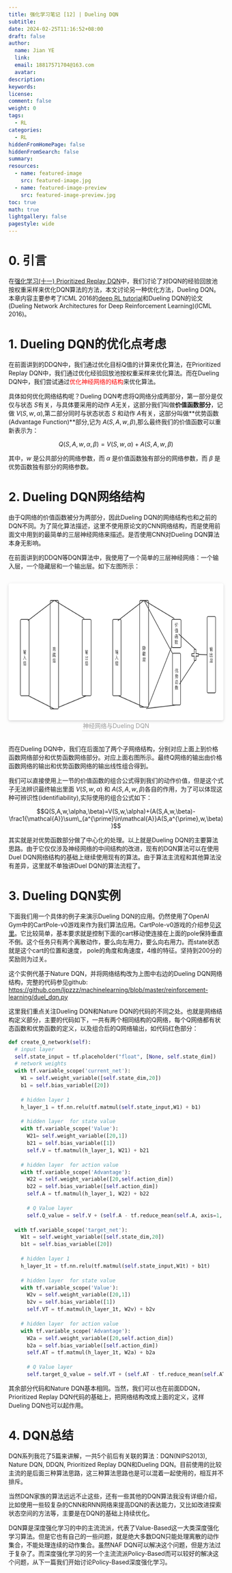 ```yaml
---
title: 强化学习笔记 [12] | Dueling DQN
subtitle:
date: 2024-02-25T11:16:52+08:00
draft: false
author:
  name: Jian YE
  link:
  email: 18817571704@163.com
  avatar:
description:
keywords:
license:
comment: false
weight: 0
tags:
  - RL
categories:
  - RL
hiddenFromHomePage: false
hiddenFromSearch: false
summary:
resources:
  - name: featured-image
    src: featured-image.jpg
  - name: featured-image-preview
    src: featured-image-preview.jpg
toc: true
math: true
lightgallery: false
pagestyle: wide
---
```




# 0. 引言

在[强化学习(十一) Prioritized Replay DQN](https://www.cnblogs.com/pinard/p/9797695.html)中，我们讨论了对DQN的经验回放池按权重采样来优化DQN算法的方法，本文讨论另一种优化方法，Dueling DQN。本章内容主要参考了ICML 2016的[deep RL tutorial](https://icml.cc/2016/tutorials/deep_rl_tutorial.pdf)和Dueling DQN的论文(Dueling Network Architectures for Deep Reinforcement Learning)(ICML 2016)。

# 1. Dueling DQN的优化点考虑

在前面讲到的DDQN中，我们通过优化目标Q值的计算来优化算法，在Prioritized Replay DQN中，我们通过优化经验回放池按权重采样来优化算法。而在Dueling DQN中，我们尝试通过<font color=red>优化神经网络的结构</font>来优化算法。

具体如何优化网络结构呢？Dueling DQN考虑将Q网络分成两部分，第一部分是仅仅与状态 $S$有关，与具体要采用的动作 $A$无关，这部分我们叫做**价值函数部分**，记做 $V(S,w,α)$,第二部分同时与状态状态 $S$ 和动作 $A$有关，这部分叫做**优势函数(Advantage Function)**部分,记为 $A(S,A,w,β)$,那么最终我们的价值函数可以重新表示为：

$$Q(S,A,w,\alpha,\beta)=V(S,w,\alpha)+A(S,A,w,\beta)$$

其中，$w$ 是公共部分的网络参数，而 $α$ 是价值函数独有部分的网络参数，而 $β$ 是优势函数独有部分的网络参数。

# 2. Dueling DQN网络结构

由于Q网络的价值函数被分为两部分，因此Dueling DQN的网络结构也和之前的DQN不同。为了简化算法描述，这里不使用原论文的CNN网络结构，而是使用前面文中用到的最简单的三层神经网络来描述。是否使用CNN对Dueling DQN算法本身无影响。

在前面讲到的DDQN等DQN算法中，我使用了一个简单的三层神经网络：一个输入层，一个隐藏层和一个输出层。如下左图所示：

<br>
<center>
  <img src="images/2_01.png" width="640" height="320" align=center style="border-radius: 0.3125em; box-shadow: 0 2px 4px 0 rgba(34,36,38,.12),0 2px 10px 0 rgba(34,36,38,.08);">
  <br>
  <div style="color:orange; border-bottom: 1px solid #d9d9d9; display: inline-block; color: #999; padding: 2px;">神经网络与Dueling DQN</div>
</center>
<br>

而在Dueling DQN中，我们在后面加了两个子网络结构，分别对应上面上到价格函数网络部分和优势函数网络部分。对应上面右图所示。最终Q网络的输出由价格函数网络的输出和优势函数网络的输出线性组合得到。

我们可以直接使用上一节的价值函数的组合公式得到我们的动作价值，但是这个式子无法辨识最终输出里面 $V(S,w,α)$ 和 $A(S,A,w,β)$各自的作用，为了可以体现这种可辨识性(identifiability),实际使用的组合公式如下：

$$Q(S,A,w,\alpha,\beta)=V(S,w,\alpha)+(A(S,A,w,\beta)-\frac1{\mathcal{A}}\sum\_{a^{\prime}\in\mathcal{A}}A(S,a^{\prime},w,\beta))$$


其实就是对优势函数部分做了中心化的处理。以上就是Dueling DQN的主要算法思路。由于它仅仅涉及神经网络的中间结构的改进，现有的DQN算法可以在使用Duel DQN网络结构的基础上继续使用现有的算法。由于算法主流程和其他算法没有差异，这里就不单独讲Duel DQN的算法流程了。

# 3. Dueling DQN实例

下面我们用一个具体的例子来演示Dueling DQN的应用。仍然使用了OpenAI Gym中的CartPole-v0游戏来作为我们算法应用。CartPole-v0游戏的介绍参见[这里](https://github.com/openai/gym/wiki/CartPole-v0)。它比较简单，基本要求就是控制下面的cart移动使连接在上面的pole保持垂直不倒。这个任务只有两个离散动作，要么向左用力，要么向右用力。而state状态就是这个cart的位置和速度， pole的角度和角速度，4维的特征。坚持到200分的奖励则为过关。

这个实例代基于Nature DQN，并将网络结构改为上图中右边的Dueling DQN网络结构，完整的代码参见github: https://github.com/ljpzzz/machinelearning/blob/master/reinforcement-learning/duel_dqn.py

这里我们重点关注Dueling DQN和Nature DQN的代码的不同之处。也就是网络结构定义部分，主要的代码如下，一共有两个相同结构的Q网络，每个Q网络都有状态函数和优势函数的定义，以及组合后的Q网络输出，如代码红色部分：

```python
def create_Q_network(self):
  # input layer
  self.state_input = tf.placeholder("float", [None, self.state_dim])
  # network weights
  with tf.variable_scope('current_net'):
    W1 = self.weight_variable([self.state_dim,20])
    b1 = self.bias_variable([20])

    # hidden layer 1
    h_layer_1 = tf.nn.relu(tf.matmul(self.state_input,W1) + b1)

    # hidden layer  for state value
    with tf.variable_scope('Value'):
      W21= self.weight_variable([20,1])
      b21 = self.bias_variable([1])
      self.V = tf.matmul(h_layer_1, W21) + b21

    # hidden layer  for action value
    with tf.variable_scope('Advantage'):
      W22 = self.weight_variable([20,self.action_dim])
      b22 = self.bias_variable([self.action_dim])
      self.A = tf.matmul(h_layer_1, W22) + b22

      # Q Value layer
      self.Q_value = self.V + (self.A - tf.reduce_mean(self.A, axis=1, keep_dims=True))

  with tf.variable_scope('target_net'):
    W1t = self.weight_variable([self.state_dim,20])
    b1t = self.bias_variable([20])

    # hidden layer 1
    h_layer_1t = tf.nn.relu(tf.matmul(self.state_input,W1t) + b1t)

    # hidden layer  for state value
    with tf.variable_scope('Value'):
      W2v = self.weight_variable([20,1])
      b2v = self.bias_variable([1])
      self.VT = tf.matmul(h_layer_1t, W2v) + b2v

    # hidden layer  for action value
    with tf.variable_scope('Advantage'):
      W2a = self.weight_variable([20,self.action_dim])
      b2a = self.bias_variable([self.action_dim])
      self.AT = tf.matmul(h_layer_1t, W2a) + b2a

      # Q Value layer
      self.target_Q_value = self.VT + (self.AT - tf.reduce_mean(self.AT, axis=1, keep_dims=True))
```

其余部分代码和Nature DQN基本相同。当然，我们可以也在前面DDQN，Prioritized Replay DQN代码的基础上，把网络结构改成上面的定义，这样Dueling DQN也可以起作用。

# 4. DQN总结

DQN系列我花了5篇来讲解，一共5个前后有关联的算法：DQN(NIPS2013), Nature DQN, DDQN, Prioritized Replay DQN和Dueling DQN。目前使用的比较主流的是后面三种算法思路，这三种算法思路也是可以混着一起使用的，相互并不排斥。

当然DQN家族的算法远远不止这些，还有一些其他的DQN算法我没有详细介绍，比如使用一些较复杂的CNN和RNN网络来提高DQN的表达能力，又比如改进探索状态空间的方法等，主要是在DQN的基础上持续优化。

DQN算是深度强化学习的中的主流流派，代表了Value-Based这一大类深度强化学习算法。但是它也有自己的一些问题，就是绝大多数DQN只能处理离散的动作集合，不能处理连续的动作集合。虽然NAF DQN可以解决这个问题，但是方法过于复杂了。而深度强化学习的另一个主流流派Policy-Based而可以较好的解决这个问题，从下一篇我们开始讨论Policy-Based深度强化学习。

